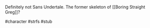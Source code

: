 Definitely not Sans Undertale. The former skeleton of [[Boring Straight Greg]]?

#character #strfs #stub 